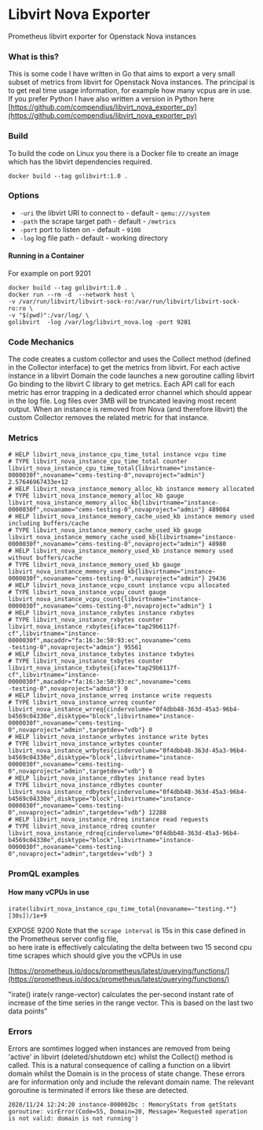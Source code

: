 # Libvirt Nova Exporter
Prometheus libvirt exporter for Openstack Nova instances


### What is this?

This is some code I have written in Go that aims to export a very small subset of metrics from libvirt for Openstack Nova instances.
The principal is to get real time usage information, for example how many vcpus are in use.
If you prefer Python I have also written a version in Python here [https://github.com/compendius/libvirt_nova_exporter_py](https://github.com/compendius/libvirt_nova_exporter_py)

### Build

To build the code on Linux you there is a Docker file to create an image which has the libvirt dependencies required.

```
docker build --tag golibvirt:1.0 . 
```


### Options  

 * ```-uri``` the libvirt URI to connect to -  default - ```qemu:///system```
 * ```-path``` the scrape target path  - default - ```/metrics```
 * ```-port``` port to listen on  - default - ```9100```
 * ```-log``` log file path  - default - working directory

#### Running in a Container

For example on port 9201

```
docker build --tag golibvirt:1.0 .
docker run --rm -d  --network host \ 
-v /var/run/libvirt/libvirt-sock-ro:/var/run/libvirt/libvirt-sock-ro:ro \
-v "$(pwd)":/var/log/ \
golibvirt  -log /var/log/libvirt_nova.log -port 9201
```
### Code Mechanics

The code creates a custom collector and uses the Collect method (defined in the Collector interface) to get the metrics from libvirt. 
For each active instance in a libvirt Domain the code launches a new goroutine calling libvirt Go binding to the libvirt C library
to get metrics. Each API call for each metric has error trapping in a dedicated error channel which should appear in the log file.
Log files over 3MB will be truncated leaving most recent output.
When an instance is removed from Nova (and therefore libvirt) the custom Collector removes the related metric for that instance.

### Metrics


```
# HELP libvirt_nova_instance_cpu_time_total instance vcpu time
# TYPE libvirt_nova_instance_cpu_time_total counter
libvirt_nova_instance_cpu_time_total{libvirtname="instance-0000030f",novaname="cems-testing-0",novaproject="admin"} 2.57646967433e+12
# HELP libvirt_nova_instance_memory_alloc_kb instance memory allocated
# TYPE libvirt_nova_instance_memory_alloc_kb gauge
libvirt_nova_instance_memory_alloc_kb{libvirtname="instance-0000030f",novaname="cems-testing-0",novaproject="admin"} 489084
# HELP libvirt_nova_instance_memory_cache_used_kb instance memory used including buffers/cache
# TYPE libvirt_nova_instance_memory_cache_used_kb gauge
libvirt_nova_instance_memory_cache_used_kb{libvirtname="instance-0000030f",novaname="cems-testing-0",novaproject="admin"} 48980
# HELP libvirt_nova_instance_memory_used_kb instance memory used without buffers/cache
# TYPE libvirt_nova_instance_memory_used_kb gauge
libvirt_nova_instance_memory_used_kb{libvirtname="instance-0000030f",novaname="cems-testing-0",novaproject="admin"} 29436
# HELP libvirt_nova_instance_vcpu_count instance vcpu allocated
# TYPE libvirt_nova_instance_vcpu_count gauge
libvirt_nova_instance_vcpu_count{libvirtname="instance-0000030f",novaname="cems-testing-0",novaproject="admin"} 1
# HELP libvirt_nova_instance_rxbytes instance rxbytes
# TYPE libvirt_nova_instance_rxbytes counter
libvirt_nova_instance_rxbytes{iface="tap29b6117f-cf",libvirtname="instance-0000030f",macaddr="fa:16:3e:50:93:ec",novaname="cems
-testing-0",novaproject="admin"} 95561
# HELP libvirt_nova_instance_txbytes instance txbytes
# TYPE libvirt_nova_instance_txbytes counter
libvirt_nova_instance_txbytes{iface="tap29b6117f-cf",libvirtname="instance-0000030f",macaddr="fa:16:3e:50:93:ec",novaname="cems
-testing-0",novaproject="admin"} 0
# HELP libvirt_nova_instance_wrreq instance write requests
# TYPE libvirt_nova_instance_wrreq counter
libvirt_nova_instance_wrreq{cindervolume="0f4dbb48-363d-45a3-96b4-b4569c04330e",disktype="block",libvirtname="instance-0000030f",novaname="cems-testing-0",novaproject="admin",targetdev="vdb"} 0
# HELP libvirt_nova_instance_wrbytes instance write bytes
# TYPE libvirt_nova_instance_wrbytes counter
libvirt_nova_instance_wrbytes{cindervolume="0f4dbb48-363d-45a3-96b4-b4569c04330e",disktype="block",libvirtname="instance-0000030f",novaname="cems-testing-0",novaproject="admin",targetdev="vdb"} 0
# HELP libvirt_nova_instance_rdbytes instance read bytes
# TYPE libvirt_nova_instance_rdbytes counter
libvirt_nova_instance_rdbytes{cindervolume="0f4dbb48-363d-45a3-96b4-b4569c04330e",disktype="block",libvirtname="instance-0000030f",novaname="cems-testing-0",novaproject="admin",targetdev="vdb"} 12288
# HELP libvirt_nova_instance_rdreq instance read requests
# TYPE libvirt_nova_instance_rdreq counter
libvirt_nova_instance_rdreq{cindervolume="0f4dbb48-363d-45a3-96b4-b4569c04330e",disktype="block",libvirtname="instance-0000030f",novaname="cems-testing-0",novaproject="admin",targetdev="vdb"} 3

```

### PromQL examples
#### How many vCPUs in use


```irate(libvirt_nova_instance_cpu_time_total{novaname=~"testing.*"}[30s])/1e+9```

EXPOSE 9200
Note that the ```scrape interval``` is 15s in this case defined in the Prometheus server config file,  
so here irate is effectively calculating the delta between two 15 second cpu time scrapes which should give you the vCPUs in use

[https://prometheus.io/docs/prometheus/latest/querying/functions/](https://prometheus.io/docs/prometheus/latest/querying/functions/)

"irate()
irate(v range-vector) calculates the per-second instant rate of increase of the time series in the range vector. This is based on the last two data points"


### Errors

Errors are somtimes logged when instances are removed from being 'active' in libvirt (deleted/shutdown etc) whilst the Collect() method is called. This is a natural consequence of calling a function on a libvirt domain
whilst the Domain is in the process of state change. These errors are for information only and include the relevant domain name. The relevant goroutine is terminated if errors like these are detected.

```
2020/11/24 12:24:20 instance-000002bc : MemoryStats from getStats goroutine: virError(Code=55, Domain=20, Message='Requested operation is not valid: domain is not running')
``` 
